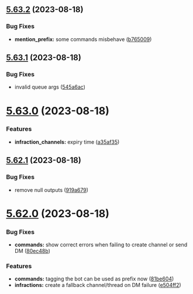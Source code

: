 ## [5.63.2](https://github.com/onesoft-sudo/sudobot/compare/v5.63.1...v5.63.2) (2023-08-18)


### Bug Fixes

* **mention_prefix:** some commands misbehave ([b765009](https://github.com/onesoft-sudo/sudobot/commit/b765009c9653295bf263f6970c49e75c97dbb767))



## [5.63.1](https://github.com/onesoft-sudo/sudobot/compare/v5.63.0...v5.63.1) (2023-08-18)


### Bug Fixes

* invalid queue args ([545a6ac](https://github.com/onesoft-sudo/sudobot/commit/545a6acfa568975d0fb598d1a37524b7d9072f26))



# [5.63.0](https://github.com/onesoft-sudo/sudobot/compare/v5.62.1...v5.63.0) (2023-08-18)


### Features

* **infraction_channels:** expiry time ([a35af35](https://github.com/onesoft-sudo/sudobot/commit/a35af355fe51c849e2ff2d96a1efa0e7f4fc0871))



## [5.62.1](https://github.com/onesoft-sudo/sudobot/compare/v5.62.0...v5.62.1) (2023-08-18)


### Bug Fixes

* remove null outputs ([919a679](https://github.com/onesoft-sudo/sudobot/commit/919a67946c289456ff60dc65caeb0be5fb238a7a))



# [5.62.0](https://github.com/onesoft-sudo/sudobot/compare/v5.61.0...v5.62.0) (2023-08-18)


### Bug Fixes

* **commands:** show correct errors when failing to create channel or send DM ([80ec48b](https://github.com/onesoft-sudo/sudobot/commit/80ec48b9f03812b18930f951f8bc9294d244fc44))


### Features

* **commands:** tagging the bot can be used as prefix now ([81be604](https://github.com/onesoft-sudo/sudobot/commit/81be6047e218d653a65a283244b5eadc630065e5))
* **infractions:** create a fallback channel/thread on DM failure ([e504ff2](https://github.com/onesoft-sudo/sudobot/commit/e504ff272bd6779ff54d870304a9b16ccfda51dc))




